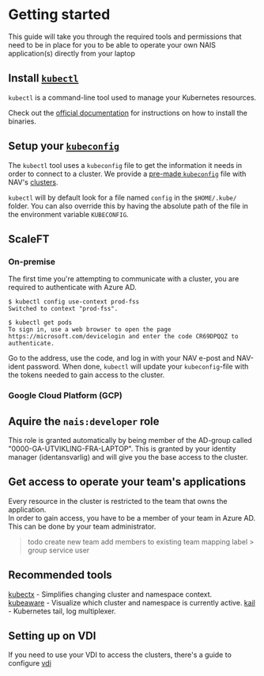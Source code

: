 Getting started
===============

This guide will take you through the required tools and permissions that need to be in place for you to be able to operate your own NAIS application(s) directly from your laptop

## Install [`kubectl`](https://kubernetes.io/docs/tasks/tools/install-kubectl)

`kubectl` is a command-line tool used to manage your Kubernetes resources.

Check out the [official documentation](https://kubernetes.io/docs/tasks/tools/install-kubectl) for instructions on how to install the binaries.

## Setup your [`kubeconfig`](https://kubernetes.io/docs/concepts/configuration/organize-cluster-access-kubeconfig/)

The `kubectl` tool uses a `kubeconfig` file to get the information it needs in order to connect to a cluster. We provide a [pre-made `kubeconfig`](https://github.com/navikt/kubeconfigs.git) file with NAV's [clusters](../clusters). 

`kubectl` will by default look for a file named `config` in the `$HOME/.kube/` folder. You can also override this by having the absolute path of the file in the environment variable `KUBECONFIG`. 

## ScaleFT
<todo>

### On-premise

The first time you're attempting to communicate with a cluster, you are required to authenticate with Azure AD.
```
$ kubectl config use-context prod-fss
Switched to context "prod-fss".

$ kubectl get pods
To sign in, use a web browser to open the page https://microsoft.com/devicelogin and enter the code CR69DPQQZ to authenticate.

```

Go to the address, use the code, and log in with your NAV e-post and NAV-ident password. When done, `kubectl` will update your `kubeconfig`-file with the tokens needed to gain access to the cluster. 

### Google Cloud Platform (GCP)
<todo>

## Aquire the `nais:developer` role

This role is granted automatically by being member of the AD-group called "0000-GA-UTVIKLING-FRA-LAPTOP".  This is granted by your identity manager (identansvarlig) and will give you the base access to the cluster.

## Get access to operate your team's applications

Every resource in the cluster is restricted to the team that owns the application.   
In order to gain access, you have to be a member of your team in Azure AD. This can be done by your team administrator.

> todo
create new team
add members to existing team
mapping label > group
service user

## Recommended tools

[kubectx](https://github.com/ahmetb/kubectx) - Simplifies changing cluster and namespace context.   
[kubeaware](https://github.com/jhrv/kubeaware) - Visualize which cluster and namespace is currently active.
[kail](https://github.com/boz/kail) - Kubernetes tail, log multiplexer.

## Setting up on VDI
If you need to use your VDI to access the clusters, there's a guide to configure [vdi](/content/getting-started/vdi.md)

